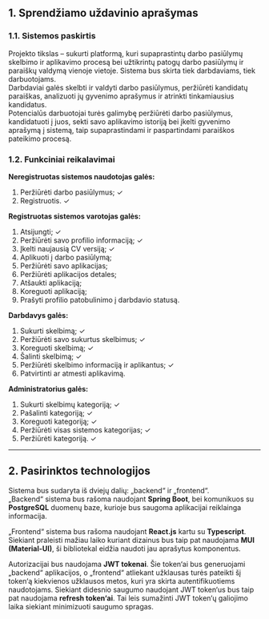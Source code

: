 ## 1. Sprendžiamo uždavinio aprašymas

### 1.1. Sistemos paskirtis
Projekto tikslas – sukurti platformą, kuri supaprastintų darbo pasiūlymų skelbimo ir aplikavimo procesą bei užtikrintų patogų darbo pasiūlymų ir paraiškų valdymą vienoje vietoje. Sistema bus skirta tiek darbdaviams, tiek darbuotojams.  
Darbdaviai galės skelbti ir valdyti darbo pasiūlymus, peržiūrėti kandidatų paraiškas, analizuoti jų gyvenimo aprašymus ir atrinkti tinkamiausius kandidatus.  
Potencialūs darbuotojai turės galimybę peržiūrėti darbo pasiūlymus, kandidatuoti į juos, sekti savo aplikavimo istoriją bei įkelti gyvenimo aprašymą į sistemą, taip supaprastindami ir paspartindami paraiškos pateikimo procesą.

### 1.2. Funkciniai reikalavimai
**Neregistruotas sistemos naudotojas galės:**
1. Peržiūrėti darbo pasiūlymus; ✓
2. Registruotis. ✓

**Registruotas sistemos varotojas galės:**
1. Atsijungti; ✓
2. Peržiūrėti savo profilio informaciją; ✓
3. Įkelti naujausią CV versiją; ✓
4. Aplikuoti į darbo pasiūlymą;
5. Peržiūrėti savo aplikacijas;
6. Peržiūrėti aplikacijos detales;
7. Atšaukti aplikaciją;
8. Koreguoti aplikaciją;
9. Prašyti profilio patobulinimo į darbdavio statusą.

**Darbdavys galės:**
1. Sukurti skelbimą; ✓
2. Peržiūrėti savo sukurtus skelbimus; ✓
3. Koreguoti skelbimą; ✓
4. Šalinti skelbimą; ✓
5. Peržiūrėti skelbimo informaciją ir aplikantus; ✓
6. Patvirtinti ar atmesti aplikavimą.

**Administratorius galės:**
1. Sukurti skelbimų kategoriją; ✓
2. Pašalinti kategoriją; ✓
3. Koreguoti kategoriją; ✓
4. Peržiūrėti visas sistemos kategorijas; ✓
5. Peržiūrėti kategoriją. ✓

---

## 2. Pasirinktos technologijos
Sistema bus sudaryta iš dviejų dalių: „backend“ ir „frontend“.  
„Backend“ sistema bus rašoma naudojant **Spring Boot**, bei komunikuos su **PostgreSQL** duomenų baze, kurioje bus saugoma aplikacijai reiklainga informacija.

„Frontend“ sistema bus rašoma naudojant **React.js** kartu su **Typescript**. Siekiant praleisti mažiau laiko kuriant dizainus bus taip pat naudojama **MUI (Material-UI)**, ši bibliotekal eidžia naudoti jau aprašytus komponentus.

Autorizacijai bus naudojama **JWT tokenai**. Šie token‘ai bus generuojami „backend“ aplikacijos, o „frontend“ atliekant užklausas turės pateikti šį token‘ą kiekvienos užklausos metos, kuri yra skirta autentifikuotiems naudotojams. Siekiant didesnio saugumo naudojant JWT token‘us bus taip pat naudojama **refresh token‘ai**. Tai leis sumažinti JWT token‘ų galiojimo laika siekiant minimizuoti saugumo spragas.